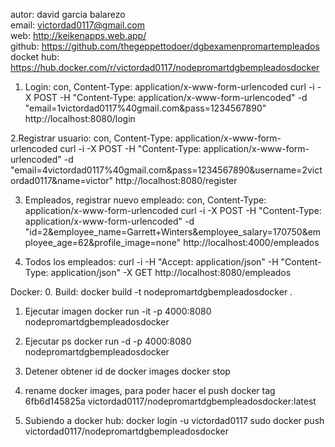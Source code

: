autor:  david garcia balarezo   </br>
email:  victordad0117@gmail.com   </br>
web:    http://keikenapps.web.app/    </br>
github: https://github.com/thegeppettodoer/dgbexamenpromartempleados   </br>
docket hub: https://hub.docker.com/r/victordad0117/nodepromartdgbempleadosdocker  </br>



1. Login: con, Content-Type: application/x-www-form-urlencoded
curl -i -X POST -H "Content-Type: application/x-www-form-urlencoded" -d "email=1victordad0117%40gmail.com&pass=1234567890" http://localhost:8080/login

2.Registrar usuario:  con, Content-Type: application/x-www-form-urlencoded
curl -i -X POST -H "Content-Type: application/x-www-form-urlencoded" -d "email=4victordad0117%40gmail.com&pass=1234567890&username=2victordad0117&name=victor" http://localhost:8080/register

3. Empleados, registrar nuevo empleado: con, Content-Type: application/x-www-form-urlencoded
curl -i -X POST -H "Content-Type: application/x-www-form-urlencoded" -d "id=2&employee_name=Garrett+Winters&employee_salary=170750&employee_age=62&profile_image=none" http://localhost:4000/empleados


4. Todos los empleados:
 curl -i -H "Accept: application/json" -H "Content-Type: application/json" -X GET http://localhost:8080/empleados




Docker:
0. Build: 
docker build -t nodepromartdgbempleadosdocker .


1. Ejecutar imagen
docker run -it -p 4000:8080 nodepromartdgbempleadosdocker 


2. Ejecutar ps
docker run -d -p 4000:8080 nodepromartdgbempleadosdocker


3. Detener obtener id de docker images
docker stop <id3>


4. rename docker images, para poder hacer el push
docker tag 6fb6d145825a victordad0117/nodepromartdgbempleadosdocker:latest


5. Subiendo a docker hub: docker login -u victordad0117
sudo docker push victordad0117/nodepromartdgbempleadosdocker

